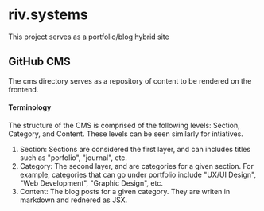 # riv.systems

This project serves as a portfolio/blog hybrid site

## GitHub CMS

The cms directory serves as a repository of content to be rendered on the frontend.

#### Terminology

The structure of the CMS is comprised of the following levels: Section, Category, and Content. These levels can be seen similarly for intiatives.

1. Section: Sections are considered the first layer, and can includes titles such as "porfolio", "journal", etc.
2. Category: The second layer, and are categories for a given section. For example, categories that can go under portfolio include "UX/UI Design", "Web Development", "Graphic Design", etc.
3. Content: The blog posts for a given category. They are writen in markdown and rednered as JSX.
